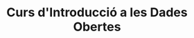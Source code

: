 ---
title: Curs d'Introducció a les Dades Obertes
link: http://oer.uoc.edu/cursOpenData/
language: ca
---